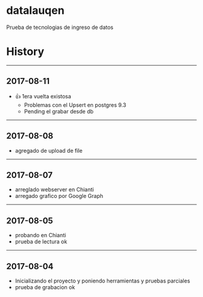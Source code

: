 # datalauqen
Prueba de tecnologias de ingreso de datos

# History


---
## 2017-08-11 
* :+1: 1era vuelta existosa 
    * Problemas con el Upsert en postgres 9.3
    * Pending el grabar desde db

---
## 2017-08-08 
* agregado de upload de file

---
## 2017-08-07
* arreglado webserver en Chianti
* arregado grafico por Google Graph

---
## 2017-08-05 
* probando en Chianti 
* prueba de lectura ok

---
## 2017-08-04 
* Inicializando el proyecto y poniendo herramientas y pruebas parciales
* prueba de grabacion ok

